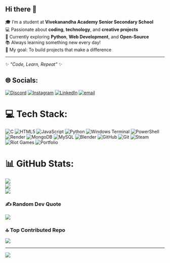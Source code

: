 ## Hi there 👋  
🎓 I’m a student at **Vivekanandha Academy Senior Secondary School**  
💻 Passionate about **coding**, **technology**, and **creative projects**  
🚀 Currently exploring **Python**, **Web Development**, and **Open-Source**  
📚 Always learning something new every day!  
🌟 My goal: To build projects that make a difference  

---
✨ *"Code, Learn, Repeat"* ✨  


## 🌐 Socials:
[![Discord](https://img.shields.io/badge/Discord-%237289DA.svg?logo=discord&logoColor=white)](https://discord.gg/6eEj5TDf) [![Instagram](https://img.shields.io/badge/Instagram-%23E4405F.svg?logo=Instagram&logoColor=white)](https://instagram.com/dev_harishc) [![LinkedIn](https://img.shields.io/badge/LinkedIn-%230077B5.svg?logo=linkedin&logoColor=white)](https://linkedin.com/in/harishc-dev) [![email](https://img.shields.io/badge/Email-D14836?logo=gmail&logoColor=white)](mailto:dev.harish2010@gmail.com) 

# 💻 Tech Stack:
![C](https://img.shields.io/badge/c-%2300599C.svg?style=flat&logo=c&logoColor=white) ![HTML5](https://img.shields.io/badge/html5-%23E34F26.svg?style=flat&logo=html5&logoColor=white) ![JavaScript](https://img.shields.io/badge/javascript-%23323330.svg?style=flat&logo=javascript&logoColor=%23F7DF1E) ![Python](https://img.shields.io/badge/python-3670A0?style=flat&logo=python&logoColor=ffdd54) ![Windows Terminal](https://img.shields.io/badge/Windows%20Terminal-%234D4D4D.svg?style=flat&logo=windows-terminal&logoColor=white) ![PowerShell](https://img.shields.io/badge/PowerShell-%235391FE.svg?style=flat&logo=powershell&logoColor=white) ![Render](https://img.shields.io/badge/Render-%46E3B7.svg?style=flat&logo=render&logoColor=white) ![MongoDB](https://img.shields.io/badge/MongoDB-%234ea94b.svg?style=flat&logo=mongodb&logoColor=white) ![MySQL](https://img.shields.io/badge/mysql-4479A1.svg?style=flat&logo=mysql&logoColor=white) ![Blender](https://img.shields.io/badge/blender-%23F5792A.svg?style=flat&logo=blender&logoColor=white) ![GitHub](https://img.shields.io/badge/github-%23121011.svg?style=flat&logo=github&logoColor=white) ![Git](https://img.shields.io/badge/git-%23F05033.svg?style=flat&logo=git&logoColor=white) ![Steam](https://img.shields.io/badge/steam-%23000000.svg?style=flat&logo=steam&logoColor=white) ![Riot Games](https://img.shields.io/badge/riotgames-D32936.svg?style=flat&logo=riotgames&logoColor=white) ![Portfolio](https://img.shields.io/badge/Portfolio-%23000000.svg?style=flat&logo=firefox&logoColor=#FF7139)
# 📊 GitHub Stats:
![](https://github-readme-stats.vercel.app/api?username=dev-harishc&theme=merko&hide_border=false&include_all_commits=false&count_private=false)<br/>
![](https://nirzak-streak-stats.vercel.app/?user=dev-harishc&theme=merko&hide_border=false)<br/>
![](https://github-readme-stats.vercel.app/api/top-langs/?username=dev-harishc&theme=merko&hide_border=false&include_all_commits=false&count_private=false&layout=compact)

### ✍️ Random Dev Quote
![](https://quotes-github-readme.vercel.app/api?type=horizontal&theme=radical)

### 🔝 Top Contributed Repo
![](https://github-contributor-stats.vercel.app/api?username=dev-harishc&limit=5&theme=merko&combine_all_yearly_contributions=true)

---
[![](https://visitcount.itsvg.in/api?id=dev-harishc&icon=0&color=0)](https://visitcount.itsvg.in)

<!-- Proudly created with GPRM ( https://gprm.itsvg.in ) -->
